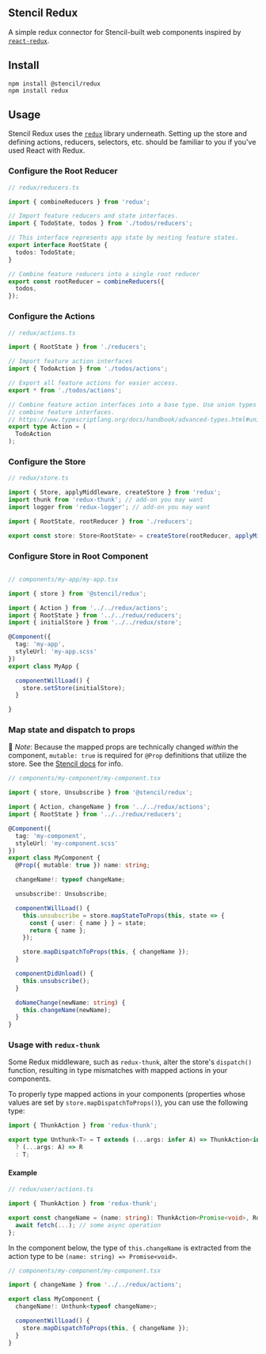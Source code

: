 ## Stencil Redux

A simple redux connector for Stencil-built web components inspired by [`react-redux`](https://github.com/reduxjs/react-redux).

## Install

```
npm install @stencil/redux
npm install redux
```

## Usage

Stencil Redux uses the [`redux`](https://github.com/reduxjs/redux/) library underneath. Setting up the store and defining actions, reducers, selectors, etc. should be familiar to you if you've used React with Redux.

### Configure the Root Reducer

```typescript
// redux/reducers.ts

import { combineReducers } from 'redux';

// Import feature reducers and state interfaces.
import { TodoState, todos } from './todos/reducers';

// This interface represents app state by nesting feature states.
export interface RootState {
  todos: TodoState;
}

// Combine feature reducers into a single root reducer
export const rootReducer = combineReducers({
  todos,
});
```

### Configure the Actions

```typescript
// redux/actions.ts

import { RootState } from './reducers';

// Import feature action interfaces
import { TodoAction } from './todos/actions';

// Export all feature actions for easier access.
export * from './todos/actions';

// Combine feature action interfaces into a base type. Use union types to
// combine feature interfaces.
// https://www.typescriptlang.org/docs/handbook/advanced-types.html#union-types
export type Action = (
  TodoAction
);
```

### Configure the Store

```typescript
// redux/store.ts

import { Store, applyMiddleware, createStore } from 'redux';
import thunk from 'redux-thunk'; // add-on you may want
import logger from 'redux-logger'; // add-on you may want

import { RootState, rootReducer } from './reducers';

export const store: Store<RootState> = createStore(rootReducer, applyMiddleware(thunk, logger));
```

### Configure Store in Root Component

```typescript

// components/my-app/my-app.tsx

import { store } from '@stencil/redux';

import { Action } from '../../redux/actions';
import { RootState } from '../../redux/reducers';
import { initialStore } from '../../redux/store';

@Component({
  tag: 'my-app',
  styleUrl: 'my-app.scss'
})
export class MyApp {

  componentWillLoad() {
    store.setStore(initialStore);
  }

}
```

### Map state and dispatch to props

:memo: *Note*: Because the mapped props are technically changed *within* the component, `mutable: true` is required for `@Prop` definitions that utilize the store. See the [Stencil docs](https://stenciljs.com/docs/properties#prop-value-mutability) for info.

```typescript
// components/my-component/my-component.tsx

import { store, Unsubscribe } from '@stencil/redux';

import { Action, changeName } from '../../redux/actions';
import { RootState } from '../../redux/reducers';

@Component({
  tag: 'my-component',
  styleUrl: 'my-component.scss'
})
export class MyComponent {
  @Prop({ mutable: true }) name: string;

  changeName!: typeof changeName;

  unsubscribe!: Unsubscribe;

  componentWillLoad() {
    this.unsubscribe = store.mapStateToProps(this, state => {
      const { user: { name } } = state;
      return { name };
    });

    store.mapDispatchToProps(this, { changeName });
  }

  componentDidUnload() {
    this.unsubscribe();
  }

  doNameChange(newName: string) {
    this.changeName(newName);
  }
}
```

### Usage with `redux-thunk`

Some Redux middleware, such as `redux-thunk`, alter the store's `dispatch()` function, resulting in type mismatches with mapped actions in your components.

To properly type mapped actions in your components (properties whose values are set by `store.mapDispatchToProps()`), you can use the following type:

```typescript
import { ThunkAction } from 'redux-thunk';

export type Unthunk<T> = T extends (...args: infer A) => ThunkAction<infer R, any, any, any>
  ? (...args: A) => R
  : T;
```

#### Example

```typescript
// redux/user/actions.ts

import { ThunkAction } from 'redux-thunk';

export const changeName = (name: string): ThunkAction<Promise<void>, RootState, void, Action> => async (dispatch, getState) => {
  await fetch(...); // some async operation
};
```

In the component below, the type of `this.changeName` is extracted from the action type to be `(name: string) => Promise<void>`.

```typescript
// components/my-component/my-component.tsx

import { changeName } from '../../redux/actions';

export class MyComponent {
  changeName!: Unthunk<typeof changeName>;

  componentWillLoad() {
    store.mapDispatchToProps(this, { changeName });
  }
}
```
